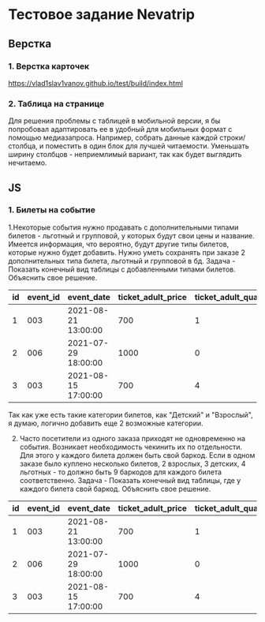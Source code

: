 # Тестовое задание Nevatrip #

## Верстка ##
### 1. Верстка карточек ###
https://vlad1slav1vanov.github.io/test/build/index.html
### 2. Таблица на странице ###
Для решения проблемы с таблицей в мобильной версии, я бы попробовал адаптировать ее в удобный для мобильных формат с помощью медиазапроса. Например, собрать данные каждой строки/столбца, и поместить в один блок для лучшей читаемости. Уменьшать ширину столбцов - неприемлимый вариант, так как будет выглядить нечитаемо.

## JS ##

### 1. Билеты на событие ###

1.Некоторые события нужно продавать с дополнительными типами билетов - льготный и групповой, у которых будут свои цены и название. Имеется информация, что вероятно, будут другие типы билетов, которые нужно будет добавить. Нужно уметь сохранять при заказе 2 дополнительных типа билета, льготный и групповой в бд. Задача - Показать конечный вид таблицы с добавленными типами билетов. Объяснить свое решение.

| id | 	event_id |	event_date          |	ticket_adult_price |	ticket_adult_quantity	|ticket_kid_price |	ticket_kid_quantity | ticket_preferential_price| ticket_preferential_quantity | ticket_group_price | ticket_group_quantity |	barcode |  user_id |	   equal_price.  |	          created           |
|----|-----------|----------------------|--------------------|------------------------|-----------------|---------------------|--------------------------|------------------------------|--------------------|-----------------------|----------|-----------|-------------------|-------------------------------
| 1	 |003	       | 2021-08-21 13:00:00	|         700	       |            1	          |      450        |      	0	            |              300         |            0                 |         600        |           0           | 11111111 |   00451	 |        700	       |    2021-01-11 13:22:09       |
| 2  |006	       | 2021-07-29 18:00:00	|         1000	     |            0	          |      800        |      	2	            |              300         |            0                 |         600        |           0           | 22222222 |   00364	 |        1600	     |    2021-01-12 16:62:08       |
| 3	 |003	       | 2021-08-15 17:00:00	|         700	       |            4	          |      450        |      	3	            |              300         |            0                 |         600        |           0.          | 33333333 |   00015	 |        4150	     |    2021-01-13 10:08:45       |

Так как уже есть такие категории билетов, как "Детский" и "Взрослый", я думаю, логично добавить еще 2 возможные категории.	

2. Часто посетители из одного заказа приходят не одновременно на события. Возникает необходимость чекинить их по отдельности. Для этого у каждого билета должен быть свой баркод. Если в одном заказе было куплено несколько билетов, 2 взрослых, 3 детских, 4 льготных - то должно быть 9 баркодов для каждого билета соответственно. Задача - Показать конечный вид таблицы, где у каждого билета свой баркод. Объяснить свое решение.

| id | 	event_id |	event_date          |	ticket_adult_price |	ticket_adult_quantity	| ticket_adult_barcodes |ticket_kid_price |	ticket_kid_quantity |ticket_kid_barcodes        | ticket_preferential_price| ticket_preferential_quantity | ticket_preferential_barcodes | ticket_group_price | ticket_group_quantity| ticket_group_barcodes |	barcode |  user_id |	   equal_price.  |	          created           |
|----|-----------|----------------------|--------------------|------------------------|-----------------------|-----------------|---------------------|---------------------------|--------------------------|------------------------------|------------------------------|--------------------|----------------------|-----------------------|----------|----------|-------------------|-------------------------------
| 1	 |003	       | 2021-08-21 13:00:00	|         700	       |            1	          |       123456          |      450        |      	0	            |                           |              300         |            0                 |                              |         600        |           0          |                       | 11111111 |   00451	 |        700	       |    2021-01-11 13:22:09       |
| 2  |006	       | 2021-07-29 18:00:00	|         1000	     |            0	          |                       |      800        |      	2	            |     123, 345              |              300         |            0                 |                              |         600        |           0          |                       | 22222222 |   00364	 |        1600	     |    2021-01-12 16:62:08       |
| 3	 |003	       | 2021-08-15 17:00:00	|         700	       |            4	          |111, 222, 333, 444     |      450        |      	3	            |     321, 567              |              300         |            0                 |                              |         600        |           0          |                       | 33333333 |   00015	 |        4150	     |    2021-01-13 10:08:45       |
